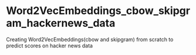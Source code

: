 # Word2VecEmbeddings_cbow_skipgram_hackernews_data
Creating Word2VecEmbeddings(cbow and skipgram) from scratch to predict scores on hacker news data
